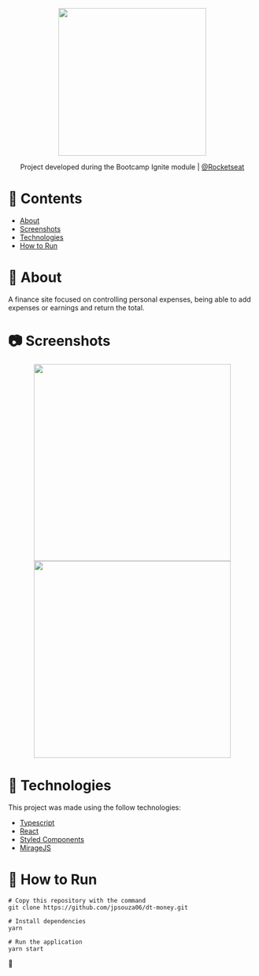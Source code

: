 
<div align="center">
  <img src="https://user-images.githubusercontent.com/54922299/139532098-6aff9534-bb59-4657-b145-6b181a69c9e3.png" width="300">
</div>
<p align="center">
    Project developed during the Bootcamp Ignite module | <a href="https://github.com/Rocketseat">@Rocketseat</a>
</p
  
 ## 

# 📌 Contents

* [About](#rocket-about)
* [Screenshots](#camera-screenshots) 
* [Technologies](#rocket-technologies) 
* [How to Run](#wrench-how-to-run)


# :rocket: About

A finance site focused on controlling personal expenses, being able to add expenses or earnings and return the total.

##


# :camera: Screenshots

<div align="center">
  <img src="https://user-images.githubusercontent.com/54922299/139531584-349125cd-db39-48bf-a867-83dfab07fb94.jpeg" width="400px">
  <img src="https://user-images.githubusercontent.com/54922299/139531585-6b31e2d9-ab37-45f0-84ef-ff02e12ef224.jpeg" width="400px">
</div>




# :rocket: Technologies
This project was made using the follow technologies:

* [Typescript](https://www.typescriptlang.org/)      
* [React](https://reactjs.org/)      
* [Styled Components](https://styled-components.com/)
* [MirageJS](https://miragejs.com/)






# :wrench: How to Run
```
# Copy this repository with the command
git clone https://github.com/jpsouza06/dt-money.git

# Install dependencies
yarn 

# Run the application
yarn start

```

🤙
